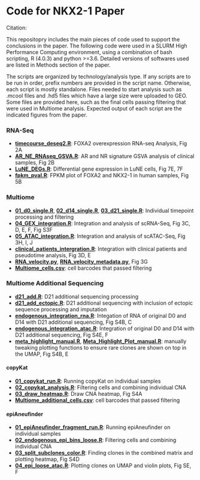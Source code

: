 # Code for NKX2-1 Paper
Citation:

This repositopry includes the main pieces of code used to support the conclusions in the paper. The following code were used in a SLURM High Performance Computing environment, using a combination of bash scripting, R (4.0.3) and python >=3.6. Detailed versions of softwares used are listed in Methods section of the paper.

The scripts are organized by technology/analysis type. If any scripts are to be run in order, prefix numbers are provided in the script name. Otherwise, each script is mostly standalone. Files needed to start analysis such as .mcool files and .hd5 files which have a large size were uploaded to GEO. Some files are provided here, such as the final cells passing filtering that were used in Multiome analysis. Expected output of each script are the indicated figures from the paper.
 
### RNA-Seq

- [**timecourse_deseq2.R**](https://github.com/JYULAB/NKX2-1_NEPC_project/blob/main/RNA-seq/timecourse_deseq2.R): FOXA2 overexpression RNA-seq Analysis, Fig 2A
- [**AR_NE_RNAseq_GSVA.R**](https://github.com/JYULAB/NKX2-1_NEPC_project/blob/main/RNA-seq/AR_NE_RNAseq_GSVA.R): AR and NR signature GSVA analysis of clinical samples, Fig 2B
- [**LuNE_DEGs.R**](https://github.com/JYULAB/NKX2-1_NEPC_project/blob/main/RNA-seq/LuNE_DEGs.R): Differential gene expression in LuNE cells, Fig 7E, 7F
- [**fpkm_pval.R**](https://github.com/JYULAB/NKX2-1_NEPC_project/blob/main/RNA-seq/fpkm_pval.R): FPKM plot of FOXA2 and NKX2-1 in human samples, Fig 5B

### Multiome

- [**01_d0_single.R**](https://github.com/JYULAB/NKX2-1_NEPC_project/blob/main/Multiome/01_d0_single.R),  [**02_d14_single.R**](https://github.com/JYULAB/NKX2-1_NEPC_project/blob/main/Multiome/02_d14_single.R),  [**03_d21_single.R**](https://github.com/JYULAB/NKX2-1_NEPC_project/blob/main/Multiome/03_d21_single.R): Individual timepoint processing and filtering
- [**04_GEX_integration.R**](https://github.com/JYULAB/NKX2-1_NEPC_project/blob/main/Multiome/04_GEX_integration.R): Integration and analysis of scRNA-Seq, Fig 3C, D, E, F, Fig S3F 
- [**05_ATAC_integration.R**](https://github.com/JYULAB/NKX2-1_NEPC_project/blob/main/Multiome/05_ATAC_integration.R): Integration and analysis of scATAC-Seq, Fig 3H, I, J
- [**clinical_patients_intergration.R**](https://github.com/JYULAB/NKX2-1_NEPC_project/blob/main/Multiome/clinical_patients_intergration.R): Integration with clinical patients and pseudotime analysis, Fig 3D, E
- [**RNA_velocity.py**](https://github.com/JYULAB/NKX2-1_NEPC_project/blob/main/Multiome/RNA_velocity.py), [**RNA_velocity_metadata.py**](https://github.com/JYULAB/NKX2-1_NEPC_project/blob/main/Multiome/RNA_velocity_metadata.py), Fig 3G
- [**Multiome_cells.csv**](https://github.com/JYULAB/NKX2-1_NEPC_project/blob/main/Multiome/Multiome_cells.csv): cell barcodes that passed filtering

### Multiome Additional Sequencing

- [**d21_add.R**](https://github.com/JYULAB/NKX2-1_NEPC_project/blob/main/Multiome_additional/): D21 additional sequencing processing
- [**d21_add_ectopic.R**](https://github.com/JYULAB/NKX2-1_NEPC_project/blob/main/Multiome_additional/): D21 additional sequencing with inclusion of ectopic sequence processing and imputation
- [**endogenous_integration_rna.R**](https://github.com/JYULAB/NKX2-1_NEPC_project/blob/main/Multiome_additional/endogenous_integration_rna.R): Integation of RNA of original D0 and D14 with D21 additional sequencing, Fig S4B, C
- [**endogenous_integration_atac.R**](https://github.com/JYULAB/NKX2-1_NEPC_project/blob/main/Multiome_additional/endogenous_integration_atac.R): Integration of original D0 and D14 with D21 additional sequencing, Fig S4E, F
- [**meta_highlight_manual.R**](https://github.com/JYULAB/NKX2-1_NEPC_project/blob/main/Multiome_additional/meta_highlight_manual.R), [**Meta_Highlight_Plot_manual.R**](https://github.com/JYULAB/NKX2-1_NEPC_project/blob/main/Multiome_additional/Meta_Highlight_Plot_manual.R): manually tweaking plotting functions to ensure rare clones are shown on top in the UMAP, Fig S4B, E

#### copyKat
- [**01_copykat_run.R**](https://github.com/JYULAB/NKX2-1_NEPC_project/blob/main/Multiome_additional/01_copykat_run.R): Running copyKat on individual samples
- [**02_copykat_analysis.R**](https://github.com/JYULAB/NKX2-1_NEPC_project/blob/main/Multiome_additional/02_copykat_analysis.R): Filtering cells and combining individual CNA 
- [**03_draw_heatmap.R**](https://github.com/JYULAB/NKX2-1_NEPC_project/blob/main/Multiome_additional/03_draw_heatmap.R): Draw CNA heatmap, Fig S4A
- [**Multiome_additional_cells.csv**](https://github.com/JYULAB/NKX2-1_NEPC_project/blob/main/Multiome_additional/Multiome_additional_cells.csv): cell barcodes that passed filtering

#### epiAneufinder
- [**01_epiAneufinder_fragment_run.R**](https://github.com/JYULAB/NKX2-1_NEPC_project/blob/main/Multiome_additional/01_epiAneufinder_fragment_run.R): Running epiAneufinder on individual samples
- [**02_endogenous_epi_bins_loose.R**](https://github.com/JYULAB/NKX2-1_NEPC_project/blob/main/Multiome_additional/02_endogenous_epi_bins_loose.R): Filtering cells and combining individual CNA 
- [**03_split_subclones_color.R**](https://github.com/JYULAB/NKX2-1_NEPC_project/blob/main/Multiome_additional/03_split_subclones_color.R): Finding clones in the combined matrix and plotting heatmap, Fig S4D
- [**04_epi_loose_atac.R**](https://github.com/JYULAB/NKX2-1_NEPC_project/blob/main/Multiome_additional/04_epi_loose_atac.R): Plotting clones on UMAP and violin plots, Fig SE, F


 
